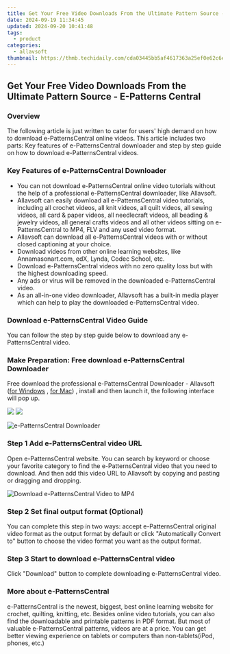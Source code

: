 ```yaml
---
title: Get Your Free Video Downloads From the Ultimate Pattern Source - E-Patterns Central
date: 2024-09-19 11:34:45
updated: 2024-09-20 10:41:48
tags:
  - product
categories:
  - allavsoft
thumbnail: https://thmb.techidaily.com/cda03445bb5af4617363a25ef0e62c6e1b665fa4bde7d33e5a5fc0aac172c936.jpg
---
```


## Get Your Free Video Downloads From the Ultimate Pattern Source - E-Patterns Central

### Overview

The following article is just written to cater for users' high demand on how to download e-PatternsCentral online videos. This article includes two parts: Key features of e-PatternsCentral downloader and step by step guide on how to download e-PatternsCentral videos.

### Key Features of e-PatternsCentral Downloader

* You can not download e-PatternsCentral online video tutorials without the help of a professional e-PatternsCentral downloader, like Allavsoft.
* Allavsoft can easily download all e-PatternsCentral video tutorials, including all crochet videos, all knit videos, all quilt videos, all sewing videos, all card & paper videos, all needlecraft videos, all beading & jewelry videos, all general crafts videos and all other videos sitting on e-PatternsCentral to MP4, FLV and any used video format.
* Allavsoft can download all e-PatternsCentral videos with or without closed captioning at your choice.
* Download videos from other online learning websites, like Annamasonart.com, edX, Lynda, Codec School, etc.
* Download e-PatternsCentral videos with no zero quality loss but with the highest downloading speed.
* Any ads or virus will be removed in the downloaded e-PatternsCentral video.
* As an all-in-one video downloader, Allavsoft has a built-in media player which can help to play the downloaded e-PatternsCentral video.

### Download e-PatternsCentral Video Guide

You can follow the step by step guide below to download any e-PatternsCentral video.

### Make Preparation: Free download e-PatternsCentral Downloader

Free download the professional e-PatternsCentral Downloader - Allavsoft ([for Windows](https://tools.techidaily.com/allavsoft/products/) , [for Mac](https://tools.techidaily.com/allavsoft/products/)) , install and then launch it, the following interface will pop up.

[![](https://www.allavsoft.com/how-to/../images/how-to/free-download-win.jpg)](https://tools.techidaily.com/allavsoft/products/) [![](https://www.allavsoft.com/how-to/../images/how-to/free-download-mac.jpg)](https://tools.techidaily.com/allavsoft/products/)

![e-PatternsCentral Downloader](https://www.allavsoft.com/how-to/../images/allavsoft/screen-shot-600.jpg)

### Step 1 Add e-PatternsCentral video URL

Open e-PatternsCentral website. You can search by keyword or choose your favorite category to find the e-PatternsCentral video that you need to download. And then add this video URL to Allavsoft by copying and pasting or dragging and dropping.

![Download e-PatternsCentral Video to MP4](https://www.allavsoft.com/how-to/../images/how-to/download-rtmp-video/download-rtmp-video.jpg)

### Step 2 Set final output format (Optional)

You can complete this step in two ways: accept e-PatternsCentral original video format as the output format by default or click "Automatically Convert to" button to choose the video format you want as the output format.

### Step 3 Start to download e-PatternsCentral video

Click "Download" button to complete downloading e-PatternsCentral video.

### More about e-PatternsCentral

e-PatternsCentral is the newest, biggest, best online learning website for crochet, quilting, knitting, etc. Besides online video tutorials, you can also find the downloadable and printable patterns in PDF format. But most of valuable e-PatternsCentral patterns, videos are at a price. You can get better viewing experience on tablets or computers than non-tablets(iPod, phones, etc.)

<ins class="adsbygoogle"
     style="display:block"
     data-ad-format="autorelaxed"
     data-ad-client="ca-pub-7571918770474297"
     data-ad-slot="1223367746"></ins>



<ins class="adsbygoogle"
     style="display:block"
     data-ad-client="ca-pub-7571918770474297"
     data-ad-slot="8358498916"
     data-ad-format="auto"
     data-full-width-responsive="true"></ins>
